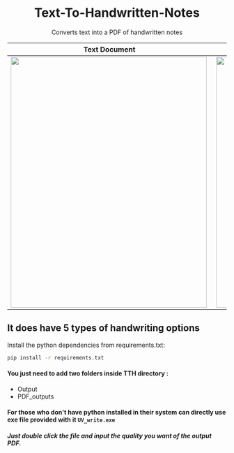 <h1 align="center"> Text-To-Handwritten-Notes</h1>
<p align="center">Converts text into a PDF of handwritten notes</p>

Text Document              |  Handwritten output
:-------------------------:|:-------------------------:
<img src="https://github.com/YuvrajSingh-16/Text-To-Handwritten-Notes/blob/main/input.png" align="left" width=450 height=575> | <img src="https://github.com/YuvrajSingh-16/Text-To-Handwritten-Notes/blob/main/handwritten.png" align="right" width=450 height=575> 


## It does have 5 types of handwriting options

Install the python dependencies from requirements.txt:
```bash
pip install -r requirements.txt
```

#### You just need to add two folders inside TTH directory :
* Output
* PDF_outputs


#### For those who don't have python installed in their system can directly use exe file provided with it `UV_write.exe`
##### Just double click the file and input the quality you want of the output PDF.
